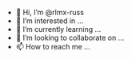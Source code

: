 - 👋 Hi, I’m @rlmx-russ
- 👀 I’m interested in ...
- 🌱 I’m currently learning ...
- 💞️ I’m looking to collaborate on ...
- 📫 How to reach me ...

<!---
rlmx-russ/rlmx-russ is a ✨ special ✨ repository because its `README.md` (this file) appears on your GitHub profile.
You can click the Preview link to take a look at your changes.
--->
